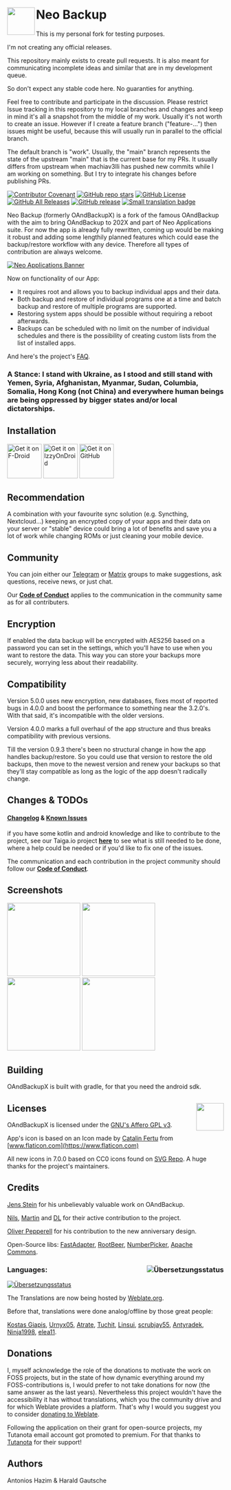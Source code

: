 # Neo Backup  <img title="" src="./fastlane/metadata/android/en-US/images/icon.png" align="left" width="64">

This is my personal fork for testing purposes.

I'm not creating any official releases.

This repository mainly exists to create pull requests.
It is also meant for communicating incomplete ideas and similar that are in my development queue.

So don't expect any stable code here. No guaranties for anything.

Feel free to contribute and participate in the discussion.
Please restrict Issue tracking in this repository to my local branches and changes and keep in mind it's all a snapshot from the middle of my work. Usually it's not worth to create an issue. However if I create a feature branch ("feature-...") then issues might be useful, because this will usually run in parallel to the official branch.

The default branch is "work".
Usually, the "main" branch represents the state of the upstream "main" that is the current base for my PRs.
It usually differs from upstream when machiav3lli has pushed new commits while I am working on something.
But I try to integrate his changes before publishing PRs. 



[![Contributor Covenant](https://img.shields.io/badge/Contributor%20Covenant-v2.0%20adopted-ff69b4.svg)](COC.md)
[![GitHub repo stars](https://img.shields.io/github/stars/NeoApplications/Neo-Backup?style=flat)](https://github.com/NeoApplications/Neo-Backup/stargazers)
[![GitHub License](https://img.shields.io/github/license/NeoApplications/Neo-Backup)](https://github.com/NeoApplications/Neo-Backup/blob/master/COPYING)
[![GitHub All Releases](https://img.shields.io/github/downloads/NeoApplications/Neo-Backup/total.svg)](https://github.com/NeoApplications/Neo-Backup/releases/)
[![GitHub release](https://img.shields.io/github/v/release/NeoApplications/Neo-Backup?display_name=tag)](https://github.com/NeoApplications/Neo-Backup/releases/latest)
[![Small translation badge](https://hosted.weblate.org/widgets/neo-backup/-/svg-badge.svg)](https://hosted.weblate.org/engage/neo-backup/?utm_source=widget)

Neo Backup (formerly OAndBackupX) is a fork of the famous OAndBackup with the aim to bring OAndBackup to 202X and part of Neo Applications suite. For now the app is already fully rewritten, coming up would be making it robust and adding some lengthily planned features which could ease the backup/restore workflow with any device. Therefore all types of contribution are always welcome.

[![Neo Applications Banner](neo_banner.png)](https://github.com/NeoApplications)

Now on functionality of our App:

* It requires root and allows you to backup individual apps and their data.
* Both backup and restore of individual programs one at a time and batch backup and restore of multiple programs are supported.
* Restoring system apps should be possible without requiring a reboot afterwards.
* Backups can be scheduled with no limit on the number of individual schedules and there is the possibility of creating custom lists from the list of installed apps.

And here's the project's [FAQ](FAQ.md).

### A Stance: I stand with Ukraine, as I stood and still stand with Yemen, Syria, Afghanistan, Myanmar, Sudan, Columbia, Somalia, Hong Kong (not China) and everywhere human beings are being oppressed by bigger states and/or local dictatorships.

## Installation

[<img src="https://fdroid.gitlab.io/artwork/badge/get-it-on.png" alt="Get it on F-Droid" height="80">](https://f-droid.org/packages/com.machiav3lli.backup/)
[<img src="https://gitlab.com/IzzyOnDroid/repo/-/raw/master/assets/IzzyOnDroid.png" alt="Get it on IzzyOnDroid" height="80">](https://apt.izzysoft.de/fdroid/index/apk/com.machiav3lli.backup)
[<img src="badge_github.png" alt="Get it on GitHub" height="80">](https://github.com/machiav3lli/oandbackupx/releases)

## Recommendation

A combination with your favourite sync solution (e.g. Syncthing, Nextcloud...)  keeping an encrypted copy of your apps and their data on your server or "stable" device could bring a lot of benefits and save you a lot of work while changing ROMs or just cleaning your mobile device.

## Community

You can join either our [Telegram](https://t.me/neo_backup) or [Matrix](https://matrix.to/#/#neo-backup:matrix.org) groups to make suggestions, ask questions, receive news, or just chat.

Our **[Code of Conduct](COC.md)** applies to the communication in the community same as for all contributers.

## Encryption

If enabled the data backup will be encrypted with AES256 based on a password you can set in the settings, which you'll have to use when you want to restore the data. This way you can store your backups more securely, worrying less about their readability.

## Compatibility

Version 5.0.0 uses new encryption, new databases, fixes most of reported bugs in 4.0.0 and boost the performance to something near the 3.2.0's. With that said, it's incompatible with the older versions.

Version 4.0.0 marks a full overhaul of the app structure and thus breaks compatibility with previous versions.

Till the version 0.9.3 there's been no structural change in how the app handles backup/restore. So you could use that version to restore the old backups, then move to the newest version and renew your backups so that they'll stay compatible as long as the logic of the app doesn't radically change.

## Changes & TODOs

#### [Changelog](CHANGELOG.md)  &  [Known Issues](ISSUES.md)

if you have some kotlin and android knowledge and like to contribute to the project, see our Taiga.io project **[here](https://tree.taiga.io/project/machiav3lli-neo-backup/kanban)** to see what is still needed to be done, where a help could be needed or if you'd like to fix one of the issues.

The communication and each contribution in the project community should follow our **[Code of Conduct](COC.md)**.

## Screenshots

<p float="left">
 <img src="/fastlane/metadata/android/en-US/images/phoneScreenshots/1.png" width="170" />
 <img src="/fastlane/metadata/android/en-US/images/phoneScreenshots/2.png" width="170" />
 <img src="/fastlane/metadata/android/en-US/images/phoneScreenshots/3.png" width="170" />
 <img src="/fastlane/metadata/android/en-US/images/phoneScreenshots/4.png" width="170" />
</p>

## Building

OAndBackupX is built with gradle, for that you need the android sdk.

## Licenses <img align="right" src="agplv3.png" width="64" />

OAndBackupX is licensed under the [GNU's Affero GPL v3](LICENSE.md).

App's icon is based on an Icon made by [Catalin Fertu](https://www.flaticon.com/authors/catalin-fertu) from [www.flaticon.com](https://www.flaticon.com)

All new icons in 7.0.0 based on CC0 icons found on [SVG Repo](https://www.svgrepo.com). A huge thanks for the project's maintainers.

## Credits

[Jens Stein](https://github.com/jensstein) for his unbelievably valuable work on OAndBackup.

[Nils](https://github.com/Tiefkuehlpizze), [Martin](https://github.com/Smojo) and [DL](https://github.com/dl200010) for their active contribution to the project.

[Oliver Pepperell](https://github.com/opepp) for his contribution to the new anniversary design.

Open-Source libs: [FastAdapter](https://github.com/mikepenz/FastAdapter), [RootBeer](https://github.com/scottyab/rootbeer), [NumberPicker](https://github.com/ShawnLin013/NumberPicker), [Apache Commons](https://commons.apache.org).

### Languages: [<img align="right" src="https://hosted.weblate.org/widgets/oandbackupx/-/287x66-white.png" alt="Übersetzungsstatus" />](https://hosted.weblate.org/engage/neo-backup/?utm_source=widget)

[<img src="https://hosted.weblate.org/widgets/oandbackupx/-/multi-auto.svg" alt="Übersetzungsstatus" />](https://hosted.weblate.org/engage/neo-backup/)

The Translations are now being hosted by [Weblate.org](https://hosted.weblate.org/engage/neo-backup/).

Before that, translations were done analog/offline by those great people:

[Kostas Giapis](https://github.com/tsiflimagas), [Urnyx05](https://github.com/Urnyx05), [Atrate](https://github.com/Atrate), [Tuchit](https://github.com/tuchit), [Linsui](https://github.com/linsui), [scrubjay55](https://github.com/scrubjay55), [Antyradek](https://github.com/Antyradek), [Ninja1998](https://github.com/NiNjA1998), [elea11](https://github.com/elea11).

## Donations

I, myself acknowledge the role of the donations to motivate the work on FOSS projects, but in the state of how dynamic everything around my FOSS-contributions is, I would prefer to not take donations for now (the same answer as the last years). Nevertheless this project wouldn't have the accessibility it has without translations, which you the community drive and for which Weblate provides a platform. That's why I would you suggest you to consider [donating to Weblate](https://weblate.org/donate).

Following the application on their grant for open-source projects, my Tutanota email account got promoted to premium. For that thanks to [Tutanota](https://tutanota.com) for their support!

## Authors

Antonios Hazim & Harald Gautsche

